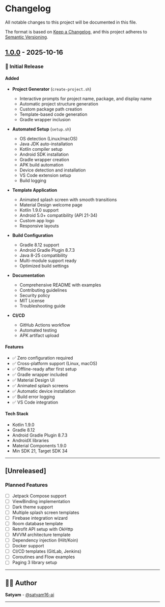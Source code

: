 # Changelog

All notable changes to this project will be documented in this file.

The format is based on [Keep a Changelog](https://keepachangelog.com/en/1.0.0/),
and this project adheres to [Semantic Versioning](https://semver.org/spec/v2.0.0.html).

## [1.0.0] - 2025-10-16

### 🎉 Initial Release

#### Added
- **Project Generator** (`create-project.sh`)
  - Interactive prompts for project name, package, and display name
  - Automatic project structure generation
  - Custom package path creation
  - Template-based code generation
  - Gradle wrapper inclusion

- **Automated Setup** (`setup.sh`)
  - OS detection (Linux/macOS)
  - Java JDK auto-installation
  - Kotlin compiler setup
  - Android SDK installation
  - Gradle wrapper creation
  - APK build automation
  - Device detection and installation
  - VS Code extension setup
  - Build logging

- **Template Application**
  - Animated splash screen with smooth transitions
  - Material Design welcome page
  - Kotlin 1.9.0 support
  - Android 5.0+ compatibility (API 21-34)
  - Custom app logo
  - Responsive layouts

- **Build Configuration**
  - Gradle 8.12 support
  - Android Gradle Plugin 8.7.3
  - Java 8-25 compatibility
  - Multi-module support ready
  - Optimized build settings

- **Documentation**
  - Comprehensive README with examples
  - Contributing guidelines
  - Security policy
  - MIT License
  - Troubleshooting guide

- **CI/CD**
  - GitHub Actions workflow
  - Automated testing
  - APK artifact upload

#### Features
- ✅ Zero configuration required
- ✅ Cross-platform support (Linux, macOS)
- ✅ Offline-ready after first setup
- ✅ Gradle wrapper included
- ✅ Material Design UI
- ✅ Animated splash screens
- ✅ Automatic device installation
- ✅ Build error logging
- ✅ VS Code integration

#### Tech Stack
- Kotlin 1.9.0
- Gradle 8.12
- Android Gradle Plugin 8.7.3
- AndroidX libraries
- Material Components 1.9.0
- Min SDK 21, Target SDK 34

---

## [Unreleased]

### Planned Features
- [ ] Jetpack Compose support
- [ ] ViewBinding implementation
- [ ] Dark theme support
- [ ] Multiple splash screen templates
- [ ] Firebase integration wizard
- [ ] Room database template
- [ ] Retrofit API setup with OkHttp
- [ ] MVVM architecture template
- [ ] Dependency injection (Hilt/Koin)
- [ ] Docker support
- [ ] CI/CD templates (GitLab, Jenkins)
- [ ] Coroutines and Flow examples
- [ ] Paging 3 library setup

---

## 👨‍💻 Author

**Satyam** - [@satyam16-ai](https://github.com/satyam16-ai)

---

[1.0.0]: https://github.com/satyam16-ai/android-kotlin-template/releases/tag/v1.0.0
